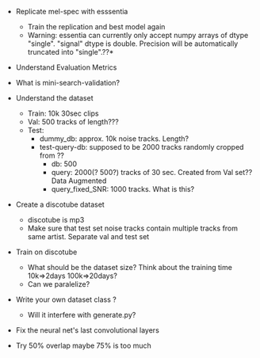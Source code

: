 - Replicate mel-spec with esssentia
  - Train the replication and best model again
  - Warning: essentia can currently only accept numpy arrays of dtype "single". "signal" dtype is double. Precision will be automatically truncated into "single".??*

- Understand Evaluation Metrics
 - What is mini-search-validation?

- Understand the dataset
  - Train: 10k 30sec clips
  - Val: 500 tracks of length???
  - Test:
    - dummy_db: approx. 10k noise tracks. Length?
    - test-query-db: supposed to be 2000 tracks randomly cropped from ??
      - db: 500
      - query: 2000(? 500?) tracks of 30 sec. Created from Val set?? Data Augmented
      - query_fixed_SNR: 1000 tracks. What is this?

- Create a discotube dataset
  - discotube is mp3
  - Make sure that test set noise tracks contain multiple tracks from same artist. Separate val and test set
- Train on discotube
  - What should be the dataset size? Think about the training time 10k=>2days 100k=>20days?
  - Can we paralelize?

- Write your own dataset class ?
  - Will it interfere with generate.py?

- Fix the neural net's last convolutional layers

- Try 50% overlap maybe 75% is too much
